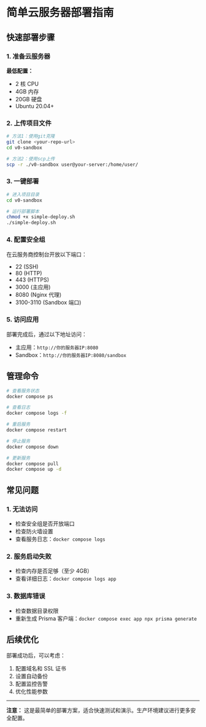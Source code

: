 # 简单云服务器部署指南

## 快速部署步骤

### 1. 准备云服务器

**最低配置：**

- 2 核 CPU
- 4GB 内存
- 20GB 硬盘
- Ubuntu 20.04+

### 2. 上传项目文件

```bash
# 方法1：使用git克隆
git clone <your-repo-url>
cd v0-sandbox

# 方法2：使用scp上传
scp -r ./v0-sandbox user@your-server:/home/user/
```

### 3. 一键部署

```bash
# 进入项目目录
cd v0-sandbox

# 运行部署脚本
chmod +x simple-deploy.sh
./simple-deploy.sh
```

### 4. 配置安全组

在云服务商控制台开放以下端口：

- 22 (SSH)
- 80 (HTTP)
- 443 (HTTPS)
- 3000 (主应用)
- 8080 (Nginx 代理)
- 3100-3110 (Sandbox 端口)

### 5. 访问应用

部署完成后，通过以下地址访问：

- 主应用：`http://你的服务器IP:8080`
- Sandbox：`http://你的服务器IP:8080/sandbox`

## 管理命令

```bash
# 查看服务状态
docker compose ps

# 查看日志
docker compose logs -f

# 重启服务
docker compose restart

# 停止服务
docker compose down

# 更新服务
docker compose pull
docker compose up -d
```

## 常见问题

### 1. 无法访问

- 检查安全组是否开放端口
- 检查防火墙设置
- 查看服务日志：`docker compose logs`

### 2. 服务启动失败

- 检查内存是否足够（至少 4GB）
- 查看详细日志：`docker compose logs app`

### 3. 数据库错误

- 检查数据目录权限
- 重新生成 Prisma 客户端：`docker compose exec app npx prisma generate`

## 后续优化

部署成功后，可以考虑：

1. 配置域名和 SSL 证书
2. 设置自动备份
3. 配置监控告警
4. 优化性能参数

---

**注意：** 这是最简单的部署方案，适合快速测试和演示。生产环境建议进行更多安全配置。

